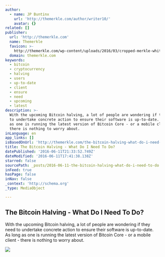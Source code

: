 ```yaml
---
author:
  - name: JP Buntinx
    url: 'http://themerkle.com/author/writer10/'
    avatar: {}
related: []
publisher:
  url: 'http://themerkle.com'
  name: Themerkle
  favicon: >-
    http://themerkle.com/wp-content/uploads/2016/03/cropped-merkle-white-1-192x192.png
  domain: themerkle.com
keywords:
  - bitcoin
  - cryptocurrency
  - halving
  - users
  - up-to-date
  - client
  - ensure
  - need
  - upcoming
  - latest
description: >-
  With the upcoming Bitcoin halving, a lot of people are wondering if they need
  to undertake concrete action to ensure their software is up-to-date. As long
  as one is running the latest version of Bitcoin Core - or a mobile client -
  there is nothing to worry about.
inLanguage: en
app_links: []
isBasedOnUrl: 'http://themerkle.com/the-bitcoin-halving-what-do-i-need-to-do/'
title: The Bitcoin Halving - What Do I Need To Do?
datePublished: '2016-06-11T21:33:52.749Z'
dateModified: '2016-06-11T17:41:38.138Z'
starred: false
sourcePath: _posts/2016-06-11-the-bitcoin-halving-what-do-i-need-to-do.md
inFeed: true
hasPage: false
inNav: false
_context: 'http://schema.org'
_type: MediaObject

---
```

<article style=""><h1>The Bitcoin Halving - What Do I Need To Do?</h1><p>With the upcoming Bitcoin halving, a lot of people are wondering if they need to undertake concrete action to ensure their software is up-to-date. As long as one is running the latest version of Bitcoin Core - or a mobile client - there is nothing to worry about.</p><img src="http://themerkle.com/wp-content/uploads/2016/06/shutterstock_362062631.jpg" /></article>